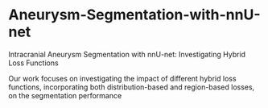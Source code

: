 # Aneurysm-Segmentation-with-nnU-net
Intracranial Aneurysm Segmentation with nnU-net: Investigating Hybrid Loss Functions

Our work focuses on investigating the impact of different hybrid loss functions, incorporating both distribution-based and region-based losses, on the segmentation performance
